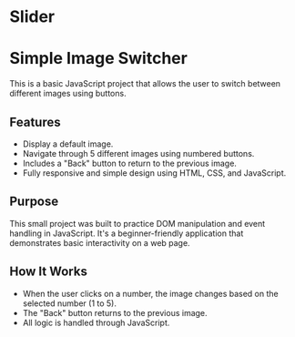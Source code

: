 # Slider
# Simple Image Switcher

This is a basic JavaScript project that allows the user to switch between different images using buttons.

## Features

- Display a default image.
- Navigate through 5 different images using numbered buttons.
- Includes a "Back" button to return to the previous image.
- Fully responsive and simple design using HTML, CSS, and JavaScript.

## Purpose

This small project was built to practice DOM manipulation and event handling in JavaScript. It's a beginner-friendly application that demonstrates basic interactivity on a web page.

## How It Works

- When the user clicks on a number, the image changes based on the selected number (1 to 5).
- The "Back" button returns to the previous image.
- All logic is handled through JavaScript.
